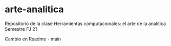 # arte-analitica
Repositorio de la clase Herramientas computacionales: el arte de la analítica  Semestre FJ 21

Cambio en Readme - main